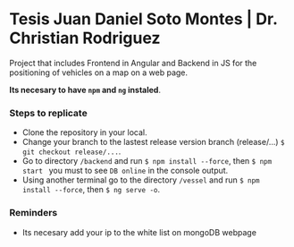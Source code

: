 # Tesis Juan Daniel Soto Montes | Dr. Christian Rodriguez

Project that includes Frontend in Angular and Backend in JS for the positioning of vehicles on a map on a web page.

**Its necesary to have `npm` and `ng` instaled**.

### Steps to replicate
- Clone the repository in your local.
- Change your branch to the lastest release version branch (release/...) `$ git checkout release/...`.
- Go to directory `/backend` and run `$ npm install --force`, then `$ npm start ` you must to see `DB online` in the console output.
- Using another terminal go to the directory `/vessel` and run `$ npm install --force`, then `$ ng serve -o`.

### Reminders

- Its necesary add your ip to the white list on mongoDB webpage
